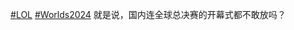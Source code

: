 <p><a href="https://e5n.cc/tags/LOL" class="mention hashtag" rel="tag">#<span>LOL</span></a> <a href="https://e5n.cc/tags/Worlds2024" class="mention hashtag" rel="tag">#<span>Worlds2024</span></a> 就是说，国内连全球总决赛的开幕式都不敢放吗？</p>